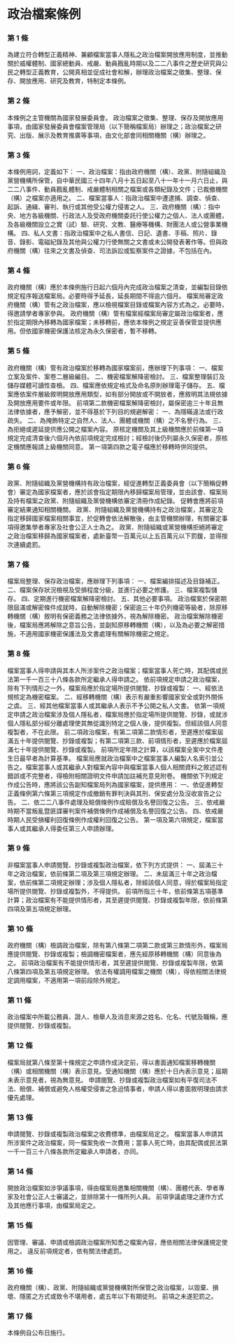 # 政治檔案條例

### 第 1 條

為建立符合轉型正義精神、兼顧檔案當事人隱私之政治檔案開放應用制度，並推動關於威權體制、國家總動員、戒嚴、動員戡亂時期以及二二八事件之歷史研究與公民之轉型正義教育，公開真相並促成社會和解，辦理政治檔案之徵集、整理、保存、開放應用、研究及教育，特制定本條例。

### 第 2 條

本條例之主管機關為國家發展委員會。
政治檔案之徵集、整理、保存及開放應用事項，由國家發展委員會檔案管理局（以下簡稱檔案局）辦理之；政治檔案之研究、出版、展示及教育推廣等事項，由文化部會同相關機關（構）辦理之。

### 第 3 條

本條例用詞，定義如下：
一、政治檔案：指由政府機關（構）、政黨、附隨組織及黨營機構所保管，自中華民國三十四年八月十五日起至八十一年十一月六日止，與二二八事件、動員戡亂體制、戒嚴體制相關之檔案或各類紀錄及文件；已裁撤機關（構）之檔案亦適用之。
二、檔案當事人：指政治檔案中遭逮捕、調查、偵查、起訴、通緝、審判、執行或其他受公權力侵害之人。
三、政府機關（構）：指中央、地方各級機關、行政法人及受政府機關委託行使公權力之個人、法人或團體，及各級機關設立之實（試）驗、研究、文教、醫療等機構、財團法人或公營事業機構。
四、私人文書：指政治檔案中之私人書信、日記、遺書、手稿、照片、錄音、錄影、電磁紀錄及其他與公權力行使無關之文書或未公開發表著作等。但與政府機關（構）往來之文書及偵查、司法訴訟或監察案件之證據，不包括在內。

### 第 4 條

政府機關（構）應於本條例施行日起六個月內完成政治檔案之清查，並編製目錄依規定程序報送檔案局。必要時得予延長，延長期間不得逾六個月。
檔案局審定政府機關（構）管有之政治檔案，應以檢視檔案目錄或檔案內容方式為之。必要時，得邀請學者專家參與。
政府機關（構）管有檔案經檔案局審定屬政治檔案者，應於指定期限內移轉為國家檔案；未移轉前，應依本條例之規定妥善保管並提供應用。但依國家機密保護法核定為永久保密者，暫不移轉。

### 第 5 條

政府機關（構）管有政治檔案於移轉為國家檔案前，應辦理下列事項：
一、檔案立案及案件、案卷二層級編目。
二、機密檔案解降密檢討。
三、檔案整理裝訂及儲存媒體可讀性查檢。
四、檔案應依規定格式及命名原則辦理電子儲存。
五、檔案應依案件層級敘明開放應用類型，如有部分開放或不開放者，應敘明其法規依據及開放應用要件或年限。
前項第二款機密檔案解降密檢討，屬保密逾三十年且無法律依據者，應予解密，並不得基於下列目的規避解密：
一、為隱瞞違法或行政疏失。
二、為掩飾特定之自然人、法人、團體或機關（構）之不名譽行為。
三、為拒絕或遲延提供應公開之檔案內容。
原核定機關及其上級機關應於前條第一項規定完成清查後六個月內依前項規定完成檢討；經檢討後仍列屬永久保密者，原核定機關應報請上級機關同意。
第一項第四款之電子檔應於移轉時併同提供。

### 第 6 條

政黨、附隨組織及黨營機構持有政治檔案，經促進轉型正義委員會（以下簡稱促轉會）審定為國家檔案者，應於該會指定期限內移歸檔案局管理，並由該會、檔案局及持有檔案之政黨、附隨組織及黨營機構依審定清冊作成紀錄。
促轉會應將前項審定結果通知相關機關。
政黨、附隨組織及黨營機構持有之政治檔案，其審定及指定移歸國家檔案相關事宜，於促轉會依法解散後，由主管機關辦理，有關審定事項得邀集學者專家及社會公正人士為之。
政黨、附隨組織或黨營機構拒絕將審定之政治檔案移歸為國家檔案者，處新臺幣一百萬元以上五百萬元以下罰鍰，並得按次連續處罰。

### 第 7 條

檔案局整理、保存政治檔案，應辦理下列事項：
一、檔案編排描述及目錄補正。
二、檔案保存狀況檢視及受損程度分級，並進行必要之修護。
三、檔案複製儲存。
四、定期進行機密檔案解降密檢討。
五、其他必要事項。
政治檔案於保密期限屆滿或解密條件成就時，自動解除機密；保密逾三十年仍列機密等級者，除原移轉機關（構）敘明有保密義務之法律依據外，視為解除機密。
政治檔案解除機密後，檔案局應將解除之意旨公告，並副知原移轉機關（構），以及為必要之解密措施，不適用國家機密保護法及文書處理有關解除機密之規定。

### 第 8 條

檔案當事人得申請與其本人所涉案件之政治檔案；檔案當事人死亡時，其配偶或民法第一千一百三十八條各款所定繼承人得申請之。
依前項規定申請之政治檔案，除有下列情形之一外，檔案局應於指定場所提供閱覽、抄錄或複製：
一、經依法規核定為機密檔案。
二、經移轉機關（構）表示有嚴重影響國家安全或對外關係之虞。
三、經其他檔案當事人或其繼承人表示不予公開之私人文書。
依第一項規定申請之政治檔案涉及個人隱私者，檔案局應於指定場所提供閱覽、抄錄，或就涉個人隱私部分經分離處理使其無從識別特定之個人後，提供複製。但經該個人同意複製者，不在此限。
前二項政治檔案，有第二項第二款情形者，至遲應於檔案屆滿五十年提供閱覽、抄錄或複製；有第二項第三款、前項情形者，至遲應於檔案屆滿七十年提供閱覽、抄錄或複製。
前項所定年限之計算，以該檔案全案中文件產生日最早者為計算基準。
檔案局應就政治檔案中之檔案當事人編製人名索引並公告之。檔案當事人或其繼承人對檔案內容中與檔案當事人個人相關資料之敘述認有錯誤或不完整者，得檢附相關證明文件申請加註補充意見附卷。
機關依下列規定作成公告時，應將該公告副知檔案局列為國家檔案，提供應用：
一、依促進轉型正義條例第六條第三項規定作成撤銷有罪判決與其刑、保安處分及沒收宣告之公告。
二、依二二八事件處理及賠償條例作成賠償及名譽回復之公告。
三、依戒嚴時期不當叛亂暨匪諜審判案件補償條例作成補償及名譽回復之公告。
四、依戒嚴時期人民受損權利回復條例作成權利回復之公告。
第一項及第六項規定，檔案當事人或其繼承人得委任第三人申請辦理。

### 第 9 條

非檔案當事人申請閱覽、抄錄或複製政治檔案，依下列方式提供：
一、屆滿三十年之政治檔案，依前條第二項及第三項規定辦理。
二、未屆滿三十年之政治檔案，依前條第二項規定辦理；涉及個人隱私者，除經該個人同意，得於檔案局指定場所提供閱覽、抄錄或複製外，不得提供。
前項所指三十年，依前條第五項基準計算；政治檔案有不能提供情形者，其至遲提供閱覽、抄錄或複製年限，依前條第四項及第五項規定辦理。

### 第 10 條

政府機關（構）檢調政治檔案，除有第八條第二項第二款或第三款情形外，檔案局應提供閱覽、抄錄或複製；檢調機密檔案者，應先經原移轉機關（構）同意後為之。
前項政治檔案有不能提供情形者，其至遲提供閱覽、抄錄或複製年限，依第八條第四項及第五項規定辦理。
依法有權調用檔案之機關（構），得依相關法律規定調用檔案，不適用第一項前段除外規定。

### 第 11 條

政治檔案中所載公務員、證人、檢舉人及消息來源之姓名、化名、代號及職稱，應提供閱覽、抄錄或複製。

### 第 12 條

檔案局就第八條至第十條規定之申請作成決定前，得以書面通知檔案移轉機關（構）或相關機關（構）表示意見。受通知機關（構）應於十日內表示意見；屆期未表示意見者，視為無意見。
申請閱覽、抄錄或複製政治檔案如有平復司法不法、賠償、補償或避免人格權受侵害之急迫情事者，申請人得以書面敘明理由請求優先處理。

### 第 13 條

申請閱覽、抄錄或複製政治檔案之收費標準，由檔案局定之。
檔案當事人申請其所涉案件之政治檔案，同一檔案免收一次費用；當事人死亡時，由其配偶或民法第一千一百三十八條各款所定繼承人申請者，亦同。

### 第 14 條

開放政治檔案如涉爭議事項，得由檔案局邀集相關機關（構）、團體代表、學者專家及社會公正人士審議之，並排除第十一條所列人員。
前項爭議處理之運作方式及其他應行事項，由檔案局定之。

### 第 15 條

因管理、審議、申請或檢調政治檔案所知悉之檔案內容，應依相關法律保護規定使用之。
違反前項規定者，依有關法律處罰。

### 第 16 條

政府機關（構）、政黨、附隨組織或黨營機構對所保管之政治檔案，以毀棄、損壞、隱匿之方式或致令不堪用者，處五年以下有期徒刑。
前項之未遂犯罰之。

### 第 17 條

本條例自公布日施行。
